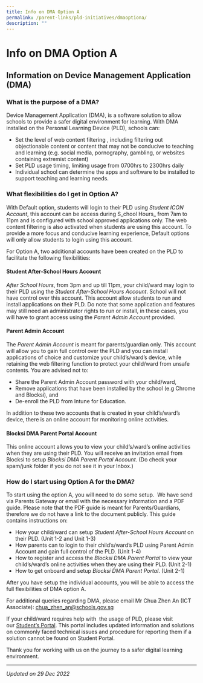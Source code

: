 ```yaml
---
title: Info on DMA Option A
permalink: /parent-links/pld-initiatives/dmaoptiona/
description: ""
---
```

Info on DMA Option A
====================

Information on Device Management Application (DMA)
--------------------------------------------------

### What is the purpose of a DMA?

Device Management Application (DMA), is a software solution to allow schools to provide a safer digital environment for learning. With DMA installed on the Personal Learning Device (PLD), schools can:

*   Set the level of web content filtering , including filtering out objectionable content or content that may not be conducive to teaching and learning (e.g. social media, pornography, gambling, or websites containing extremist content)
*   Set PLD usage timing, limiting usage from 0700hrs to 2300hrs daily
*   Individual school can determine the apps and software to be installed to support teaching and learning needs.

###   What flexibilities do I get in Option A?

With Default option, students will login to their PLD using _Student ICON Account_, this account can be access during S_chool Hours_ from 7am to 11pm and is configured with school approved applications only. The web content filtering is also activated when students are using this account. To provide a more focus and conducive learning experience, Default options will only allow students to login using this account.

For Option A, two additional accounts have been created on the PLD to facilitate the following flexibilities:

#### Student After-School Hours Account

_After School Hours_, from 3pm and up till 11pm, your child/ward may login to their PLD using the _Student After-School Hours Account_. School will not have control over this account. This account allow students to run and install applications on their PLD. Do note that some application and features may still need an administrator rights to run or install, in these cases, you will have to grant access using the _Parent Admin Account_ provided.

#### Parent Admin Account

The _Parent Admin Account_ is meant for parents/guardian only. This account will allow you to gain full control over the PLD and you can install applications of choice and customize your child’s/ward’s device, while retaining the web filtering function to protect your child/ward from unsafe contents. You are advised not to:

*   Share the Parent Admin Account password with your child/ward,
*   Remove applications that have been installed by the school (e.g Chrome and Blocksi), and
*   De-enroll the PLD from Intune for Education.

In addition to these two accounts that is created in your child’s/ward’s device, there is an online account for monitoring online activities.

#### Blocksi DMA Parent Portal Account

This online account allows you to view your child’s/ward’s online activities when they are using their PLD. You will receive an invitation email from Blocksi to setup _Blocksi DMA Parent Portal Account_. (Do check your spam/junk folder if you do not see it in your Inbox.)

### How do I start using Option A for the DMA?

To start using the option A, you will need to do some setup.  We have send  via Parents Gateway or email with the necessary information and a PDF guide. Please note that the PDF guide is meant for Parents/Guardians, therefore we do not have a link to the document publicly. This guide contains instructions on:

*   How your child/ward can setup _Student After-School Hours Account_ on their PLD. (Unit 1-2 and Unit 1-3)
*   How parents can to login to their child’s/ward’s PLD using Parent Admin Account and gain full control of the PLD. (Unit 1-4)
*   How to register and access the _Blocksi DMA Parent Portal_ to view your child’s/ward’s online activities when they are using their PLD. (Unit 2-1)
*   How to get onboard and setup _Blocksi DMA Parent Portal_. (Unit 2-1)

After you have setup the individual accounts, you will be able to access the full flexibilities of DMA option A.

For additional queries regarding DMA, please email Mr Chua Zhen An (ICT Associate):  chua_zhen_an@schools.gov.sg

If your child/ward requires help with  the usage of PLD, please visit our [Student’s Portal](https://sites.google.com/moe.edu.sg/qtssstudentndlp/home). This portal includes updated information and solutions on commonly faced technical issues and procedure for reporting them if a solution cannot be found on Student Portal.

Thank you for working with us on the journey to a safer digital learning environment.

-------------

_Updated on 29 Dec 2022_